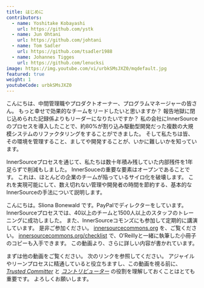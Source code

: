 ```yaml
---
title: はじめに
contributors:
  - name: Yoshitake Kobayashi
    url: https://github.com/ystk
  - name: Jun Ohtani
    url: https://github.com/johtani
  - name: Tom Sadler
    url: https://github.com/tsadler1988
  - name: Johannes Tigges
    url: https://github.com/lenucksi
image: https://img.youtube.com/vi/urbkSMsJXZ0/mqdefault.jpg
featured: true
weight: 1
youtubeCode: urbkSMsJXZ0
---
```

<div class="paragraph">
<p>こんにちは、中間管理職やプロダクトオーナー、プログラムマネージャーの皆さん。
もっと幸せで効果的なチームをリードしたいと思いますか？
報告地獄に閉じ込められた記録係よりもリーダーになりたいですか？
私の会社にInnerSourceのプロセスを導入したことで、約80%が割り込み駆動型開発だった複数の大規模システムのリファクタリングをすることができました。
そして私たちは皆、その環境を管理すること、ましてや開発することが、いかに難しいかを知っています。</p>
</div>
<div class="paragraph">
<p>InnerSourceプロセスを通じて、私たちは数十年積み残していた内部残件を1年足らずで削減もしました。
InnerSouceの重要な要素はオープンであることです。
これは、ほとんどの企業のチームが陥っているサイロ化を破壊します。
これを実現可能にして、数え切れない管理や開発者の時間を節約する、基本的なInnerSourceの手法について説明します。</p>
</div>
<div class="paragraph">
<p>こんにちは。Sliona Bonewald です。PayPalでディレクターをしています。
InnerSourceプロセスでは、40以上のチームと1500人以上のスタッフのトレーニングに成功しました。
また、InnerSourceコモンズにも参加して定期的に講演しています。
是非ご参加ください。
<a href="http://innersourcecommons.org/">innersourcecommons.org</a> を、ご覧ください。
<a href="http://innersourcecommons.org/checklist">innersourcecommons.org/checklist</a> で、O&#8217;Reillyと一緒に執筆した小冊子のコピーも入手できます。
この動画より、さらに詳しい内容が書かれています。</p>
</div>
<div class="paragraph">
<p>まずは他の動画をご覧ください。
次のリンクを参照してください。
アジャイルやリーンプロセスに精通していると役立ちますし、この動画を視る前に、 <a href="https://innersourcecommons.org/ja/learn/learning-path/trusted-committer"><em>Trusted Committer</em></a> と <a href="https://innersourcecommons.org/ja/learn/learning-path/contributor"><em>コントリビューター</em></a> の役割を理解しておくことはとても重要です。
よろしくお願いします。</p>
</div>
<!--- This file autogenerated from https://github.com/InnerSourceCommons/InnerSourceLearningPath/blob/master/scripts -->